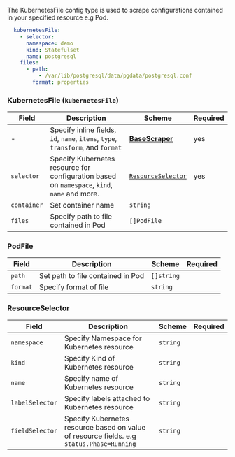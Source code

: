 The KubernetesFile config type is used to scrape configurations contained in your specified resource e.g Pod.

```yaml
  kubernetesFile:
    - selector:
      namespace: demo
      kind: Statefulset
      name: postgresql
    files:
      - path:
          - /var/lib/postgresql/data/pgdata/postgresql.conf
        format: properties
```

### KubernetesFile (`kubernetesFile`)

| Field       | Description                                                                                  | Scheme                                   | Required |
| ----------- | -------------------------------------------------------------------------------------------- | ---------------------------------------- | -------- |
| -           | Specify inline fields, `id`, `name`, `items`, `type`, `transform`, and `format`              | [**BaseScraper**](./base.md#basescraper) | yes      |
| `selector`  | Specify Kubernetes resource for configuration based on `namespace`, `kind`, `name` and more. | [`ResourceSelector`](./resourceselector) | yes      |
| `container` | Set container name                                                                           | `string`                                 |          |
| `files`     | Specify path to file contained in Pod                                                        | `[]PodFile`                              |          |

### PodFile

| Field    | Description                       | Scheme     | Required |
| -------- | --------------------------------- | ---------- | -------- |
| `path`   | Set path to file contained in Pod | `[]string` |          |
| `format` | Specify format of file            | `string`   |          |

### ResourceSelector

| Field           | Description                                                                               | Scheme   | Required |
| --------------- | ----------------------------------------------------------------------------------------- | -------- | -------- |
| `namespace`     | Specify Namespace for Kubernetes resource                                                 | `string` |          |
| `kind`          | Specify Kind of Kubernetes resource                                                       | `string` |          |
| `name`          | Specify name of Kubernetes resource                                                       | `string` |          |
| `labelSelector` | Specify labels attached to Kubernetes resource                                            | `string` |          |
| `fieldSelector` | Specify Kubernetes resource based on value of resource fields. e.g `status.Phase=Running` | `string` |          |

